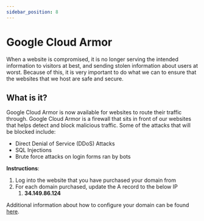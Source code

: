 ```yaml
---
sidebar_position: 8
---
```


# Google Cloud Armor

When a website is compromised, it is no longer serving the intended information to visitors at best, and sending stolen information about users at worst. Because of this, it is very important to do what we can to ensure that the websites that we host are safe and secure.

## What is it?
Google Cloud Armor is now available for websites to route their traffic through. Google Cloud Armor is a firewall that sits in front of our websites that helps detect and block malicious traffic. Some of the attacks that will be blocked include:

*   Direct Denial of Service (DDoS) Attacks
*   SQL Injections
*   Brute force attacks on login forms ran by bots

**Instructions**:

1.  Log into the website that you have purchased your domain from
2.  For each domain purchased, update the A record to the below IP
    1.  **34.149.86.124**

Additional information about how to configure your domain can be found [here](../domain-setup.md).